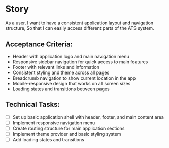 # Story

As a user,
I want to have a consistent application layout and navigation structure,
So that I can easily access different parts of the ATS system.

## Acceptance Criteria:
* Header with application logo and main navigation menu
* Responsive sidebar navigation for quick access to main features
* Footer with relevant links and information
* Consistent styling and theme across all pages
* Breadcrumb navigation to show current location in the app
* Mobile-responsive design that works on all screen sizes
* Loading states and transitions between pages

## Technical Tasks:
- [ ] Set up basic application shell with header, footer, and main content area
- [ ] Implement responsive navigation menu
- [ ] Create routing structure for main application sections
- [ ] Implement theme provider and basic styling system
- [ ] Add loading states and transitions
